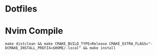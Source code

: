 Dotfiles
========


Nvim Compile
============

```console
make distclean && make CMAKE_BUILD_TYPE=Release CMAKE_EXTRA_FLAGS="-DCMAKE_INSTALL_PREFIX=$HOME/.local" && make install
```
